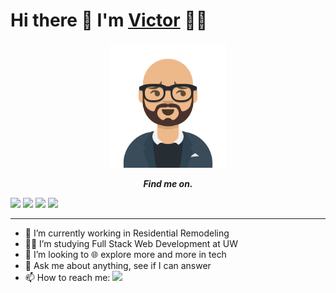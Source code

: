 # Hi there 👋 I'm [Victor](https://victorcodrean.github.io/Portfolio-UpToDate) 🙋‍♂️
<p align="center">
  <img src="avatar.png" height="200" />
</p>
<p align="center">
    <b><i>Find me on.</i></b>

[<img height="30" src="https://img.shields.io/badge/-Portfolio-salmon.svg?&style=for-the-badge&logo=google-chrome&logoColor=white&style=plastic" />](https://victorcodrean.github.io/Portfolio-UpToDate/)
[<img height="30" src="https://img.shields.io/badge/Linkedin-blue.svg?&style=for-the-badge&logo=linkedin&logoColor=white&style=plastic" />](https://www.linkedin.com/in/victor-codrean/)
<a href="mailto:codreanvictor@gmail.com" style="text-decoration:none"><img height="30" src = "https://img.shields.io/badge/Gmail-c14438?&style=for-the-badge&logo=gmail&logoColor=white&style=plastic"></a>
[<img height="30" src = "https://img.shields.io/badge/Facebook-036be4.svg?&style=for-the-badge&logo=facebook&logoColor=white&style=plastic">](https://www.facebook.com/VeCSaR)
<hr />

- 🔭 I’m currently working in Residential Remodeling
- 👨‍🎓 I’m studying Full Stack Web Development at UW
- 👯 I’m looking to 🌐 explore more and more in tech 
- 💬 Ask me about anything, see if I can answer
- 📫 How to reach me: <a href="mailto:codreanvictor@gmail.com" style="text-decoration:none"><img height="15" src = "https://img.shields.io/badge/Gmail-c14438?&style=for-the-badge&logo=gmail&logoColor=white&style=plastic"></a>


